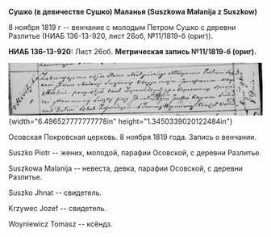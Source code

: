 **Сушко (в девичестве Сушко) Маланья (Suszkowa Małanija z Suszkow)**

8 ноября 1819 г -- венчание с молодым Петром Сушко с деревни Разлитье
(НИАБ 136-13-920, лист 26об, №11/1819-б (ориг)).

**НИАБ 136-13-920:** Лист 26об. **Метрическая запись №11/1819-б
(ориг).**

![](./media/124e110c0199cefab58e4970af04f680004f8d40.png){width="6.496527777777778in"
height="1.3450339020122484in"}

Осовская Покровская церковь. 8 ноября 1819 года. Запись о венчании.

Suszko Piotr -- жених, молодой, парафии Осовской, с деревни Разлитье.

Suszkowa Malanija -- невеста, девка, парафии Осовской, с деревни
Разлитье.

Suszko Jhnat -- свидетель.

Krzywec Jozef -- свидетель.

Woyniewicz Tomasz -- ксёндз.

